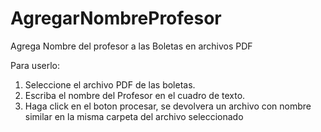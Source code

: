# AgregarNombreProfesor
Agrega Nombre del profesor a las Boletas en archivos PDF

Para userlo:


1. Seleccione el archivo PDF de las boletas.
2. Escriba el nombre del Profesor en el cuadro de texto.
3. Haga click en el boton procesar, se devolvera un archivo con nombre similar en la misma carpeta del archivo seleccionado

